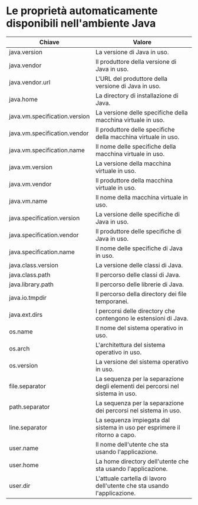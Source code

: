 # Le proprietà automaticamente disponibili nell'ambiente Java

Chiave|Valore
---|---
java.version|La versione di Java in uso.
java.vendor|Il produttore della versione di Java in uso.
java.vendor.url|L'URL del produttore della versione di Java in uso.
java.home|La directory di installazione di Java.
java.vm.specification.version|La versione delle specifiche della macchina virtuale in uso.
java.vm.specification.vendor|Il produttore delle specifiche della macchina virtuale in uso.
java.vm.specification.name|Il nome delle specifiche della macchina virtuale in uso.
java.vm.version|La versione della macchina virtuale in uso.
java.vm.vendor|Il produttore della macchina virtuale in uso.
java.vm.name|Il nome della macchina virtuale in uso.
java.specification.version|La versione delle specifiche di Java in uso.
java.specification.vendor|Il produttore delle specifiche di Java in uso.
java.specification.name|Il nome delle specifiche di Java in uso.
java.class.version|La versione delle classi di Java.
java.class.path|Il percorso delle classi di Java.
java.library.path|Il percorso delle librerie di Java.
java.io.tmpdir|Il percorso della directory dei file temporanei.
java.ext.dirs|I percorsi delle directory che contengono le estensioni di Java.
os.name|Il nome del sistema operativo in uso.
os.arch|L'architettura del sistema operativo in uso.
os.version|La versione del sistema operativo in uso.
file.separator|La sequenza per la separazione degli elementi dei percorsi nel sistema in uso.
path.separator|La sequenza per la separazione dei percorsi nel sistema in uso.
line.separator|La sequenza impiegata dal sistema in uso per esprimere il ritorno a capo.
user.name|Il nome dell'utente che sta usando l'applicazione.
user.home|La home directory dell'utente che sta usando l'applicazione.
user.dir|L'attuale cartella di lavoro dell'utente che sta usando l'applicazione.